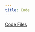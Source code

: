 ```yaml
---
title: Code
---
```


[Code Files](https://drive.google.com/drive/folders/1hO-FB_7ZPxYrBkzo9uPpBnkSnWjfc7hr?usp=sharing)
